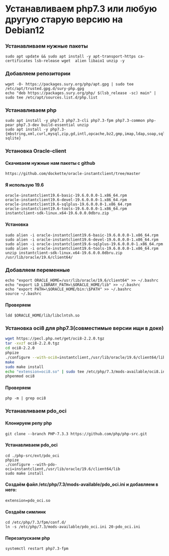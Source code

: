 # Устанавливаем php7.3 или любую другую старую версию на Debian12

### Устанавливаем нужные пакеты
```
sudo apt update && sudo apt install -y apt-transport-https ca-certificates lsb-release wget  alien libaio1 unzip -y
```
### Добавляем репозитории
```
wget -O- https://packages.sury.org/php/apt.gpg | sudo tee /etc/apt/trusted.gpg.d/sury-php.gpg
echo "deb https://packages.sury.org/php/ $(lsb_release -sc) main" | sudo tee /etc/apt/sources.list.d/php.list
```
### Устанавливаем php
```
sudo apt install -y php7.3 php7.3-cli php7.3-fpm php7.3-common php-pear php7.3-dev build-essential unzip
sudo apt install -y php7.3-{mbstring,xml,curl,mysql,zip,gd,intl,opcache,bz2,gmp,imap,ldap,soap,sqlite3,xml,pspell,redis,xdebug,mailparse,igbinary,pdo-sqlite}
```

### Установка Oracle-client
#### Скачиваем нужные нам пакеты с github
`https://github.com/dockette/oracle-instantclient/tree/master`
#### Я использую 19.6
```
oracle-instantclient19.6-basic-19.6.0.0.0-1.x86_64.rpm
oracle-instantclient19.6-devel-19.6.0.0.0-1.x86_64.rpm
oracle-instantclient19.6-sqlplus-19.6.0.0.0-1.x86_64.rpm
oracle-instantclient19.6-tools-19.6.0.0.0-1.x86_64.rpm
instantclient-sdk-linux.x64-19.6.0.0.0dbru.zip
```
#### Установка
```
sudo alien -i oracle-instantclient19.6-basic-19.6.0.0.0-1.x86_64.rpm
sudo alien -i oracle-instantclient19.6-devel-19.6.0.0.0-1.x86_64.rpm
sudo alien -i oracle-instantclient19.6-sqlplus-19.6.0.0.0-1.x86_64.rpm
sudo alien -i oracle-instantclient19.6-tools-19.6.0.0.0-1.x86_64.rpm
unzip instantclient-sdk-linux.x64-19.6.0.0.0dbru.zip /usr/lib/oracle/19.6/client64/
```
### Добавляем переменные 
```
echo "export ORACLE_HOME=/usr/lib/oracle/19.6/client64" >> ~/.bashrc
echo "export LD_LIBRARY_PATH=\$ORACLE_HOME/lib" >> ~/.bashrc
echo "export PATH=\$ORACLE_HOME/bin:\$PATH" >> ~/.bashrc
source ~/.bashrc
```
#### Проверяем
```
ldd $ORACLE_HOME/lib/libclntsh.so
```
### Установка oci8 для php7.3(совместимые версии ищи в доке)
```bash
wget https://pecl.php.net/get/oci8-2.2.0.tgz
tar -xvzf oci8-2.2.0.tgz
cd oci8-2.2.0
phpize
./configure --with-oci8=instantclient,/usr/lib/oracle/19.6/client64/lib
make
sudo make install
echo "extension=oci8.so" | sudo tee /etc/php/7.3/mods-available/oci8.ini
phpenmod oci8
```
#### Проверяем 
```
php -m | grep oci8
```
### Устанавливаем pdo_oci
#### Клонируем репу php
```
git clone --branch PHP-7.3.3 https://github.com/php/php-src.git
```
#### Устанавливаем pdo_oci
```
cd ./php-src/ext/pdo_oci
phpize
./configure --with-pdo-oci=instantclient,/usr/lib/oracle/19.6/client64/lib
sudo make install
```
#### Создаём файл /etc/php/7.3/mods-available/pdo_oci.ini и добавляем в него:
```
extension=pdo_oci.so
```
#### Создаём симлинк
```
cd /etc/php/7.3/fpm/conf.d/
ln -s /etc/php/7.3/mods-available/pdo_oci.ini 20-pdo_oci.ini
```
#### Перезапускаем php
```
systemctl restart php7.3-fpm
```
